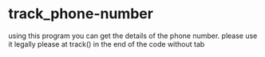 # track_phone-number
using this program you can get the details of the phone number. please use it legally
please at track() in the end of the code without tab
